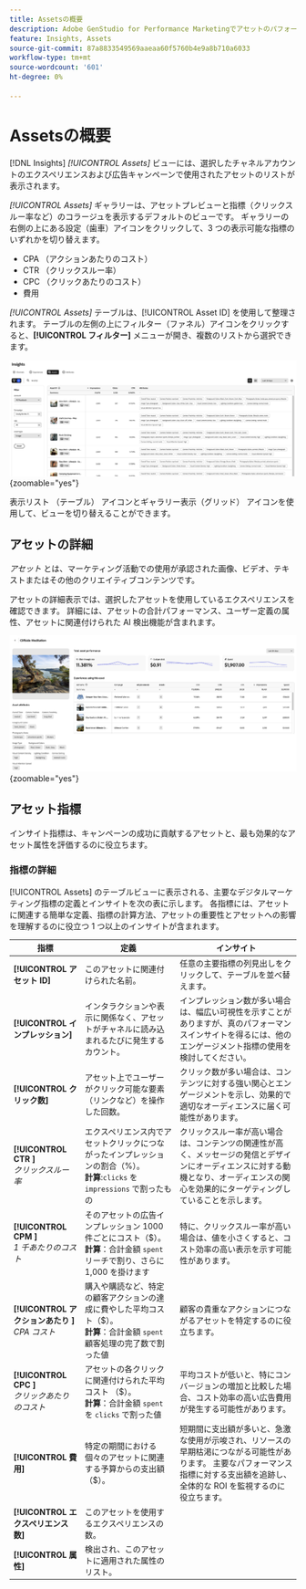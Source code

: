 ```yaml
---
title: Assetsの概要
description: Adobe GenStudio for Performance Marketingでアセットのパフォーマンスを評価する方法を説明します。
feature: Insights, Assets
source-git-commit: 87a8833549569aaeaa60f5760b4e9a8b710a6033
workflow-type: tm+mt
source-wordcount: '601'
ht-degree: 0%

---
```


# Assetsの概要

[!DNL Insights] _[!UICONTROL Assets]_ ビューには、選択したチャネルアカウントのエクスペリエンスおよび広告キャンペーンで使用されたアセットのリストが表示されます。

_[!UICONTROL Assets]_ ギャラリーは、アセットプレビューと指標（クリックスルー率など）のコラージュを表示するデフォルトのビューです。 ギャラリーの右側の上にある設定（歯車）アイコンをクリックして、3 つの表示可能な指標のいずれかを切り替えます。

- CPA （アクションあたりのコスト）
- CTR （クリックスルー率）
- CPC （クリックあたりのコスト）
- 費用

_[!UICONTROL Assets]_ テーブルは、[!UICONTROL Asset ID] を使用して整理されます。 テーブルの左側の上にフィルター（ファネル）アイコンをクリックすると、**[!UICONTROL フィルター]** メニューが開き、複数のリストから選択できます。

![Assetsのフィルターとテーブル ](/help/assets/insights-assets-filter.png){zoomable="yes"}

表示リスト （テーブル） アイコンとギャラリー表示（グリッド） アイコンを使用して、ビューを切り替えることができます。

## アセットの詳細

_アセット_ とは、マーケティング活動での使用が承認された画像、ビデオ、テキストまたはその他のクリエイティブコンテンツです。

アセットの詳細表示では、選択したアセットを使用しているエクスペリエンスを確認できます。 詳細には、アセットの合計パフォーマンス、ユーザー定義の属性、アセットに関連付けられた AI 検出機能が含まれます。

![ 資産の詳細 ](/help/assets/insights-asset-details.png){zoomable="yes"}

## アセット指標

インサイト指標は、キャンペーンの成功に貢献するアセットと、最も効果的なアセット属性を評価するのに役立ちます。

### 指標の詳細

[!UICONTROL Assets] のテーブルビューに表示される、主要なデジタルマーケティング指標の定義とインサイトを次の表に示します。 各指標には、アセットに関連する簡単な定義、指標の計算方法、アセットの重要性とアセットへの影響を理解するのに役立つ 1 つ以上のインサイトが含まれます。

| 指標 | 定義 | インサイト |
| ---------------------- | ----------------------------- | -------------------------------- |
| **[!UICONTROL アセット ID]** | このアセットに関連付けられた名前。 | 任意の主要指標の列見出しをクリックして、テーブルを並べ替えます。 |
| **[!UICONTROL インプレッション]** | インタラクションや表示に関係なく、アセットがチャネルに読み込まれるたびに発生するカウント。 | インプレッション数が多い場合は、幅広い可視性を示すことがありますが、真のパフォーマンスインサイトを得るには、他のエンゲージメント指標の使用を検討してください。 |
| **[!UICONTROL クリック数]** | アセット上でユーザーがクリック可能な要素（リンクなど）を操作した回数。 | クリック数が多い場合は、コンテンツに対する強い関心とエンゲージメントを示し、効果的で適切なオーディエンスに届く可能性があります。 |
| **[!UICONTROL CTR ]**<br>_クリックスルー率_ | エクスペリエンス内でアセットクリックにつながったインプレッションの割合（%）。<br>**計算**:`clicks` を `impressions` で割ったもの | クリックスルー率が高い場合は、コンテンツの関連性が高く、メッセージの発信とデザインにオーディエンスに対する動機となり、オーディエンスの関心を効果的にターゲティングしていることを示します。 |
| **[!UICONTROL CPM ]**<br>_1 千あたりのコスト_ | そのアセットの広告インプレッション 1000 件ごとにコスト（$）。<br>**計算**：合計金額 `spent` リーチで割り、さらに 1,000 を掛けます | 特に、クリックスルー率が高い場合は、値を小さくすると、コスト効率の高い表示を示す可能性があります。 |
| **[!UICONTROL アクションあたり ]**<br>_CPA コスト_ | 購入や購読など、特定の顧客アクションの達成に費やした平均コスト（$）。<br>**計算**：合計金額 `spent` 顧客処理の完了数で割った値 | 顧客の貴重なアクションにつながるアセットを特定するのに役立ちます。 |
| **[!UICONTROL CPC ]**<br>_クリックあたりのコスト_ | アセットの各クリックに関連付けられた平均コスト （$）。<br>**計算**：合計金額 `spent` を `clicks` で割った値 | 平均コストが低いと、特にコンバージョンの増加と比較した場合、コスト効率の高い広告費用が発生する可能性があります。 |
| **[!UICONTROL 費用]** | 特定の期間における個々のアセットに関連する予算からの支出額（$）。 | 短期間に支出額が多いと、急激な使用が示唆され、リソースの早期枯渇につながる可能性があります。 主要なパフォーマンス指標に対する支出額を追跡し、全体的な ROI を監視するのに役立ちます。 |
| **[!UICONTROL エクスペリエンス数]** | このアセットを使用するエクスペリエンスの数。 | |
| **[!UICONTROL 属性]** | 検出され、このアセットに適用された属性のリスト。 | |
